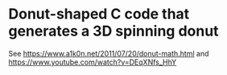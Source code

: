 # Donut-shaped C code that generates a 3D spinning donut

See https://www.a1k0n.net/2011/07/20/donut-math.html and https://www.youtube.com/watch?v=DEqXNfs_HhY
